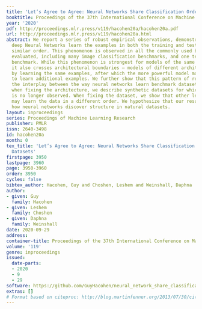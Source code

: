 ```yaml
---
title: 'Let’s Agree to Agree: Neural Networks Share Classification Order on Real Datasets'
booktitle: Proceedings of the 37th International Conference on Machine Learning
year: '2020'
pdf: http://proceedings.mlr.press/v119/hacohen20a/hacohen20a.pdf
url: http://proceedings.mlr.press/v119/hacohen20a.html
abstract: We report a series of robust empirical observations, demonstrating that
  deep Neural Networks learn the examples in both the training and test sets in a
  similar order. This phenomenon is observed in all the commonly used benchmarks we
  evaluated, including many image classification benchmarks, and one text classification
  benchmark. While this phenomenon is strongest for models of the same architecture,
  it also crosses architectural boundaries – models of different architectures start
  by learning the same examples, after which the more powerful model may continue
  to learn additional examples. We further show that this pattern of results reflects
  the interplay between the way neural networks learn benchmark datasets. Specifically,
  when fixing the architecture, we describe synthetic datasets for which this pattern
  is no longer observed. When fixing the dataset, we show that other learning paradigms
  may learn the data in a different order. We hypothesize that our results reflect
  how neural networks discover structure in natural datasets.
layout: inproceedings
series: Proceedings of Machine Learning Research
publisher: PMLR
issn: 2640-3498
id: hacohen20a
month: 0
tex_title: 'Let’s Agree to Agree: Neural Networks Share Classification Order on Real
  Datasets'
firstpage: 3950
lastpage: 3960
page: 3950-3960
order: 3950
cycles: false
bibtex_author: Hacohen, Guy and Choshen, Leshem and Weinshall, Daphna
author:
- given: Guy
  family: Hacohen
- given: Leshem
  family: Choshen
- given: Daphna
  family: Weinshall
date: 2020-09-29
address: 
container-title: Proceedings of the 37th International Conference on Machine Learning
volume: '119'
genre: inproceedings
issued:
  date-parts:
  - 2020
  - 9
  - 29
software: https://github.com/GuyHacohen/neural_network_share_classification_order
extras: []
# Format based on citeproc: http://blog.martinfenner.org/2013/07/30/citeproc-yaml-for-bibliographies/
---
```

